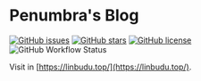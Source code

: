 # Penumbra's Blog

[![GitHub issues](https://img.shields.io/github/issues/linbudu599/Blog)](https://github.com/linbudu599/Blog/issues)
[![GitHub stars](https://img.shields.io/github/stars/linbudu599/Blog)](https://github.com/linbudu599/Blog/stargazers)
[![GitHub license](https://img.shields.io/github/license/linbudu599/Blog)](https://github.com/linbudu599/Blog)
![GitHub Workflow Status](https://img.shields.io/github/workflow/status/linbudu599/Blog/deploy%20blog%20to%20aliyun)

Visit in [https://linbudu.top/](https://linbudu.top/).
